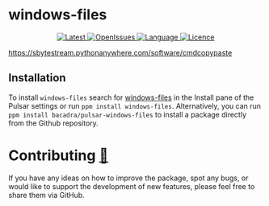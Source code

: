 # windows-files

<p align="center">
  <a href="https://github.com/bacadra/pulsar-windows-files/tags">
  <img src="https://img.shields.io/github/v/tag/bacadra/pulsar-windows-files?style=for-the-badge&label=Latest&color=blue" alt="Latest">
  </a>
  <a href="https://github.com/bacadra/pulsar-windows-files/issues">
  <img src="https://img.shields.io/github/issues-raw/bacadra/pulsar-windows-files?style=for-the-badge&color=blue" alt="OpenIssues">
  </a>
  <a href="https://github.com/bacadra/pulsar-windows-files/blob/master/package.json">
  <img src="https://img.shields.io/github/languages/top/bacadra/pulsar-windows-files?style=for-the-badge&color=blue" alt="Language">
  </a>
  <a href="https://github.com/bacadra/pulsar-windows-files/blob/master/LICENSE">
  <img src="https://img.shields.io/github/license/bacadra/pulsar-windows-files?style=for-the-badge&color=blue" alt="Licence">
  </a>
</p>

https://sbytestream.pythonanywhere.com/software/cmdcopypaste

## Installation

To install `windows-files` search for [windows-files](https://web.pulsar-edit.dev/packages/windows-files) in the Install pane of the Pulsar settings or run `ppm install windows-files`. Alternatively, you can run `ppm install bacadra/pulsar-windows-files` to install a package directly from the Github repository.

# Contributing [🍺](https://www.buymeacoffee.com/asiloisad)

If you have any ideas on how to improve the package, spot any bugs, or would like to support the development of new features, please feel free to share them via GitHub.
